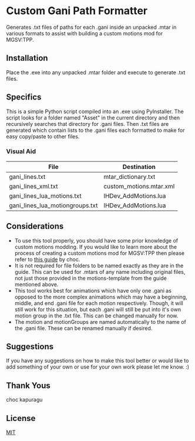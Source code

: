 # Custom Gani Path Formatter

Generates .txt files of paths for each .gani inside an unpacked .mtar in various formats to assist with building a custom motions mod for MGSV:TPP.

## Installation

Place the .exe into any unpacked .mtar folder and execute to generate .txt files.

## Specifics

This is a simple Python script compiled into an .exe using PyInstaller. The script looks for a folder named "Asset" in the current directory and then recursively searches that directory for .gani files. Then .txt files are generated which contain lists to the .gani files each formatted to make for easy copy/paste to other files.

### Visual Aid

| File                            | Destination             |
|---------------------------------|-------------------------|
| gani_lines.txt                  | mtar_dictionary.txt     |
| gani_lines_xml.txt              | custom_motions.mtar.xml |
| gani_lines_lua_motions.txt      | IHDev_AddMotions.lua    |
| gani_lines_lua_motiongroups.txt | IHDev_AddMotions.lua    |

## Considerations

- To use this tool properly, you should have some prior knowledge of custom motions modding. If you would like to learn more about the process of creating a custom motions mod for MGSV:TPP then please refer to [this guide](https://chocmake.github.io/guides/mgsv-adding-player-motions/) by choc.
- It is not required for file folders to be named exactly as they are in the guide. This can be used for .mtars of any name including original files, not just those provided in the motions-template from the guide mentioned above.
- This tool works best for animations which have only one .gani as opposed to the more complex animations which may have a beginning, middle, and end .gani file for each motion respectively. Though, it will still work for this situation, but each .gani will still be put into it's own motion group in the .txt file. This can be changed manually for now.
- The motion and motionGroups are named automatically to the name of the .gani file. These can be renamed manually if desired.

## Suggestions

If you have any suggestions on how to make this tool better or would like to add something of your own or use for your own work please let me know. :) 

## Thank Yous

choc
kapuragu

## License

[MIT](https://choosealicense.com/licenses/mit/)
